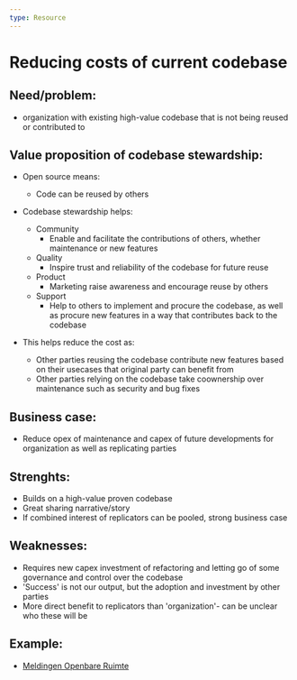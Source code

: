 ```yaml
---
type: Resource
---
```


# Reducing costs of current codebase

## Need/problem: 

* organization with existing high-value codebase that is not being reused or contributed to

## Value proposition of codebase stewardship: 

* Open source means:
  * Code can be reused by others

* Codebase stewardship helps:
  * Community
    * Enable and facilitate the contributions of others, whether maintenance or new features
  * Quality
    * Inspire trust and reliability of the codebase for future reuse
  * Product
    * Marketing raise awareness and encourage reuse by others
  * Support
    * Help to others to implement and procure the codebase, as well as procure new features in a way that contributes back to the codebase 

* This helps reduce the cost as:
  * Other parties reusing the codebase contribute new features based on their usecases that original party can benefit from
  * Other parties relying on the codebase take coownership over maintenance such as security and bug fixes

## Business case: 

* Reduce opex of maintenance and capex of future developments for organization as well as replicating parties

## Strenghts:

* Builds on a high-value proven codebase
* Great sharing narrative/story
* If combined interest of replicators can be pooled, strong business case 

## Weaknesses:

* Requires new capex investment of refactoring and letting go of some governance and control over the codebase
* 'Success' is not our output, but the adoption and investment by other parties
* More direct benefit to replicators than 'organization'- can be unclear who these will be

## Example:

* [Meldingen Openbare Ruimte](https://www.vngrealisatie.nl/producten/open-meldingen-openbare-ruimte)
